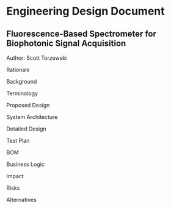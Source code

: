 # Engineering Design Document
## Fluorescence-Based Spectrometer for Biophotonic Signal Acquisition
Author: Scott Torzewski

Rationale

Background

Terminology

Proposed Design

System Architecture

Detailed Design

Test Plan

BOM

Business Logic

Impact

Risks

Alternatives 


